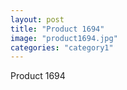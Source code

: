 ```yaml
---
layout: post
title: "Product 1694"
image: "product1694.jpg"
categories: "category1"
---
```

Product 1694
